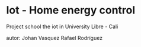 # Iot - Home energy control

Project school the iot in University Libre - Cali

autor:  Johan Vasquez 
	Rafael Rodríguez
